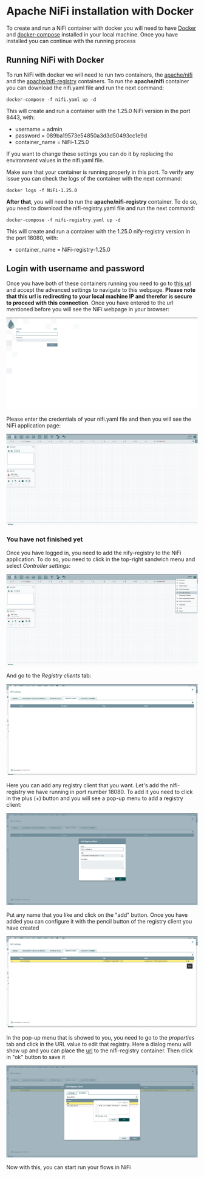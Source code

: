 # Apache NiFi installation with Docker

To create and run a NiFi container with docker you will need to have [Docker](https://www.docker.com/)
and [docker-compose](https://docs.docker.com/compose/compose-file/) installed in your local machine. Once 
you have installed you can continue with the running process

## Running NiFi with Docker
To run NiFi with docker we will need to run two containers, the [apache/nifi](https://hub.docker.com/r/apache/nifi) 
and the [apache/nifi-registry](https://hub.docker.com/r/apache/nifi-registry) containers. To run the 
**apache/nifi** container you can download the nifi.yaml file and run the next command:

```shell
docker-compose -f nifi.yaml up -d
```

This will create and run a container with the 1.25.0 NiFi version in the port 8443, with: 
* username = admin 
* password = 089ba19573e54850a3d3d50493cc1e9d
* container_name = NiFi-1.25.0

If you want to change these settings you can do it by replacing the environment values in the 
nifi.yaml file.

Make sure that your container is running properly in this port. To verify any issue you can check 
the logs of the container with the next command:

```shell
docker logs -f NiFi-1.25.0
```

**After that**, you will need to run the **apache/nifi-registry** container. To do so, you need 
to download the nifi-registry.yaml file and run the next command:

```shell
docker-compose -f nifi-registry.yaml up -d
```

This will create and run a container with the 1.25.0 nify-registry version in the port 18080, with: 
* container_name = NiFi-registry-1.25.0

## Login with username and password

Once you have both of these containers running you need to go to [this url](https://localhost:8443/nifi/) 
and accept the advanced settings to navigate to this webpage. **Please note that this url is redirecting 
to your local machine IP and therefor is secure to proceed with this connection**. Once you have entered 
to the url mentioned before you will see the NiFi webpage in your browser:

![](./522a5dc5NiFi-Login.png "Apache NiFi login page")

Please enter the credentials of your nifi.yaml file and then you will see the NiFi application page:

![](./5dc9ef1NiFi-Application.png "NiFi application page")

### You have not finished yet

Once you have logged in, you need to add the nify-registry to the NiFi application. To do so, you need to 
click in the top-right sandwich menu and select *Controller settings*:

![](./57de7887aNifi-Settings.png "NiFi Controller settings")

And go to the *Registry clients* tab:

![](./2e404af4eNiFi-RegistryClients.png "Nifi Registry clients settings")

Here you can add any registry client that you want. Let's add the nifi-registry we have running in port 
number 18080. To add it you need to click in the plus (+) button and you will see a pop-up menu to add 
a registry client:

![](./5be9828NiFi-NewRegistryClient.png "Add new nifi registry client menu")

Put any name that you like and click on the "add" button. Once you have added you can configure it with 
the pencil button of the registry client you have created

![](./3ac122e2NiFi-EditRegistryClient.png "Edit nifi registry client")

In the pop-up menu that is showed to you, you need to go to the *properties* tab and click in the URL 
value to edit that registry. Here a dialog menu will show up and you can place the [url](http://localhost:18080/nifi-registry) 
to the nifi-registry container. Then click in "ok" button to save it

![](./5aabc2e4NiFi-AddRegistryURL.png "Modify nifi registry client url")

Now with this, you can start run your flows in NiFi
